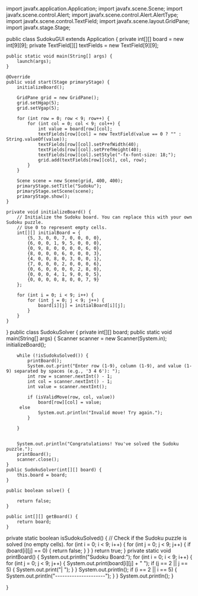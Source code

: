 import javafx.application.Application;
import javafx.scene.Scene;
import javafx.scene.control.Alert;
import javafx.scene.control.Alert.AlertType;
import javafx.scene.control.TextField;
import javafx.scene.layout.GridPane;
import javafx.stage.Stage;

public class SudokuGUI extends Application {
    private int[][] board = new int[9][9];
    private TextField[][] textFields = new TextField[9][9];

    public static void main(String[] args) {
        launch(args);
    }

    @Override
    public void start(Stage primaryStage) {
        initializeBoard();

        GridPane grid = new GridPane();
        grid.setHgap(5);
        grid.setVgap(5);

        for (int row = 0; row < 9; row++) {
            for (int col = 0; col < 9; col++) {
                int value = board[row][col];
                textFields[row][col] = new TextField(value == 0 ? "" : String.valueOf(value));
                textFields[row][col].setPrefWidth(40);
                textFields[row][col].setPrefHeight(40);
                textFields[row][col].setStyle("-fx-font-size: 18;");
                grid.add(textFields[row][col], col, row);
            }
        }

        Scene scene = new Scene(grid, 400, 400);
        primaryStage.setTitle("Sudoku");
        primaryStage.setScene(scene);
        primaryStage.show();
    }

    private void initializeBoard() {
        // Initialize the Sudoku board. You can replace this with your own Sudoku puzzle.
        // Use 0 to represent empty cells.
        int[][] initialBoard = {
            {5, 3, 0, 0, 7, 0, 0, 0, 0},
            {6, 0, 0, 1, 9, 5, 0, 0, 0},
            {0, 9, 8, 0, 0, 0, 0, 6, 0},
            {8, 0, 0, 0, 6, 0, 0, 0, 3},
            {4, 0, 0, 8, 0, 3, 0, 0, 1},
            {7, 0, 0, 0, 2, 0, 0, 0, 6},
            {0, 6, 0, 0, 0, 0, 2, 8, 0},
            {0, 0, 0, 4, 1, 9, 0, 0, 5},
            {0, 0, 0, 0, 8, 0, 0, 7, 9}
        };

        for (int i = 0; i < 9; i++) {
            for (int j = 0; j < 9; j++) {
                board[i][j] = initialBoard[i][j];
            }
        }
    }
}
public class SudokuSolver {
    private int[][] board;
 public static void main(String[] args) {
        Scanner scanner = new Scanner(System.in);
        initializeBoard();

        while (!isSudokuSolved()) {
            printBoard();
            System.out.print("Enter row (1-9), column (1-9), and value (1-9) separated by spaces (e.g., '3 4 6'): ");
            int row = scanner.nextInt() - 1;
            int col = scanner.nextInt() - 1;
            int value = scanner.nextInt();

            if (isValidMove(row, col, value)) 
                board[row][col] = value;
         else 
                System.out.println("Invalid move! Try again.");
            }
            
        }
        

        System.out.println("Congratulations! You've solved the Sudoku puzzle.");
        printBoard();
        scanner.close();
    }
    public SudokuSolver(int[][] board) {
        this.board = board;
    }

    public boolean solve() {
        
        return false; 
    }

    public int[][] getBoard() {
        return board;
    }
 private static boolean isSudokuSolved() {
        // Check if the Sudoku puzzle is solved (no empty cells).
        for (int i = 0; i < 9; i++) {
            for (int j = 0; j < 9; j++) {
                if (board[i][j] == 0) {
                    return false;
                }
            }
        }
        return true;
    }
  private static void printBoard() {
        System.out.println("Sudoku Board:");
        for (int i = 0; i < 9; i++) {
            for (int j = 0; j < 9; j++) {
                System.out.print(board[i][j] + " ");
                if (j == 2 || j == 5) {
                    System.out.print("| ");
                }
            }
            System.out.println();
            if (i == 2 || i == 5) {
                System.out.println("---------------------");
            }
        }
        System.out.println();
    }
    
}

